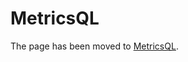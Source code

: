 # MetricsQL

The page has been moved to [MetricsQL](https://github.com/VictoriaMetrics/VictoriaMetrics/wiki/MetricsQL).
